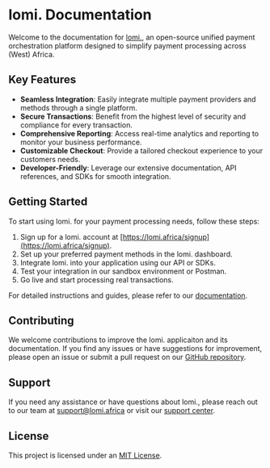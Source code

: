# lomi. Documentation

Welcome to the documentation for [lomi.](https://lomi.africa), an open-source unified payment orchestration platform designed to simplify payment processing across (West) Africa.

## Key Features

- **Seamless Integration**: Easily integrate multiple payment providers and methods through a single platform.
- **Secure Transactions**: Benefit from the highest level of security and compliance for every transaction.
- **Comprehensive Reporting**: Access real-time analytics and reporting to monitor your business performance.
- **Customizable Checkout**: Provide a tailored checkout experience to your customers needs.
- **Developer-Friendly**: Leverage our extensive documentation, API references, and SDKs for smooth integration.

## Getting Started

To start using lomi. for your payment processing needs, follow these steps:

1. Sign up for a lomi. account at [https://lomi.africa/signup](https://lomi.africa/signup).
2. Set up your preferred payment methods in the lomi. dashboard.
3. Integrate lomi. into your application using our API or SDKs.
4. Test your integration in our sandbox environment or Postman.
5. Go live and start processing real transactions.

For detailed instructions and guides, please refer to our [documentation](https://developers.lomi.africa).

## Contributing

We welcome contributions to improve the lomi. applicaiton and its documentation. If you find any issues or have suggestions for improvement, please open an issue or submit a pull request on our [GitHub repository](https://github.com/lomiafrica/lomi-docs).

## Support

If you need any assistance or have questions about lomi., please reach out to our team at [support@lomi.africa](mailto:support@lomi.africa) or visit our [support center](https://lomi.africa/support).

## License

This project is licensed under an [MIT License](LICENSE).